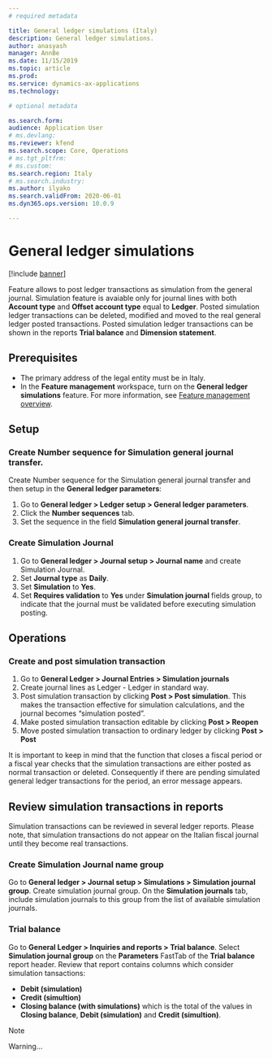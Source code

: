 ```yaml
---
# required metadata

title: General ledger simulations (Italy)
description: General ledger simulations.
author: anasyash
manager: AnnBe
ms.date: 11/15/2019
ms.topic: article
ms.prod: 
ms.service: dynamics-ax-applications
ms.technology: 

# optional metadata

ms.search.form: 
audience: Application User
# ms.devlang: 
ms.reviewer: kfend
ms.search.scope: Core, Operations
# ms.tgt_pltfrm: 
# ms.custom: 
ms.search.region: Italy
# ms.search.industry: 
ms.author: ilyako
ms.search.validFrom: 2020-06-01
ms.dyn365.ops.version: 10.0.9

---
```


# General ledger simulations

[!include [banner](../includes/banner.md)]

Feature allows to post ledger transactions as simulation from the general journal. Simulation feature is avaiable only for journal lines with both **Account type** and **Offset account type** equal to **Ledger**.
Posted simulation ledger transactions can be deleted, modified and moved to the real general ledger posted transactions.
Posted simulation ledger transactions can be shown in the reports **Trial balance** and **Dimension statement**.


## Prerequisites

- The primary address of the legal entity must be in Italy.
- In the **Feature management** workspace, turn on the **General ledger simulations** feature. For more information, see [Feature management overview](../../fin-and-ops/get-started/feature-management/feature-management-overview.md).

## Setup 

### Create Number sequence for Simulation general journal transfer.

Create Number sequence for the Simulation general journal transfer and then setup in the **General ledger parameters**:
1.	Go to **General ledger > Ledger setup > General ledger parameters**.
2.	Click the **Number sequences** tab.
3.	Set the sequence in the field **Simulation general journal transfer**.

### Create Simulation Journal
1. Go to **General ledger > Journal setup > Journal name** and create Simulation Journal.
2. Set **Journal type** as **Daily**.
3. Set **Simulation** to **Yes**.
4. Set **Requires validation** to **Yes** under **Simulation journal** fields group, to indicate that the journal must be validated before executing simulation posting.


## Operations

### Create and post simulation transaction
1. Go to **General Ledger > Journal Entries > Simulation journals**
2. Create journal lines as Ledger - Ledger in standard way.
3. Post simulation transaction by clicking **Post > Post simulation**. This makes the transaction effective for simulation calculations, and the journal becomes “simulation posted”.
4. Make posted simulation transaction editable by clicking **Post > Reopen**
5. Move posted simulation transaction to ordinary ledger by clicking **Post > Post**

It is important to keep in mind that the function that closes a fiscal period or a fiscal year checks that the simulation transactions are either posted as normal transaction or deleted. Consequently if there are pending simulated general ledger transactions for the period, an error message appears.

## Review simulation transactions in reports

Simulation transactions can be reviewed in several ledger reports.
Please note, that simulation transactions do not appear on the Italian fiscal journal until they become real transactions.

### Create Simulation Journal name group 
Go to **General ledger > Journal setup > Simulations > Simulation journal group**.
Create simulation journal group. On the **Simulation journals** tab, include simulation journals to this group from the list of available simulation journals. 

### Trial balance
Go to **General Ledger > Inquiries and reports > Trial balance**.
Select **Simulation journal group** on the **Parameters** FastTab of the **Trial balance** report header.
Review that report contains columns which consider simulation tansactions:
-	**Debit (simulation)**
-	**Credit (simultion)**
-	**Closing balance (with simulations)** which is the total of the values in **Closing balance**, **Debit (simulation)** and **Credit (simultion)**.


> [!NOTE]
> Warning...
